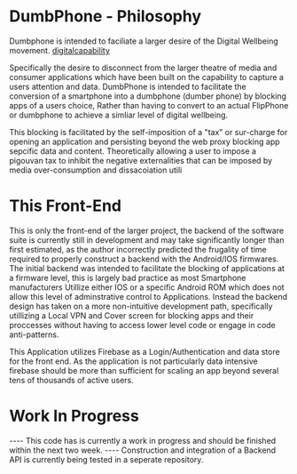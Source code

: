 # DumbPhone - Philosophy
Dumbphone is intended to faciliate a larger desire of the Digital Wellbeing movement. 
[digitalcapability](https://digitalcapability.jisc.ac.uk/what-is-digital-capability/digital-wellbeing/)

Specifically the desire to disconnect from the larger theatre of media and consumer applications which have been built on the capability to capture a users attention and data. DumbPhone is intended to facilitate the conversion of a smartphone into a dumbphone (dumber phone) by blocking apps of a users choice, Rather than having to convert to an actual FlipPhone or dumbphone to achieve a simliar level of digital wellbeing.

This blocking is facilitated by the self-imposition of a "tax" or sur-charge for opening an application and persisting beyond the web proxy blocking app sepcific data and content. Theoretically allowing a user to impose a pigouvan tax to inhibit the negative externalities that can be imposed by media over-consumption and dissacoiation utili
# This Front-End
This is only the front-end of the larger project, the backend of the software suite is currently still in development and may take significantly longer than first estimated, as the author incorrectly predicted the frugality of time required to properly construct a backend with the Android/IOS firmwares. The initial backend was intended to facilitate the blocking of applications at a firmware level, this is largely bad practice as most Smartphone manufacturers Utillize either IOS or a specific Android ROM which does not allow this level of adminstrative control to Applications. Instead the backend design has taken on a more non-intuitive development path, specifically utillizing a Local VPN and Cover screen for blocking apps and their proccesses without having to access lower level code or engage in code anti-patterns.

This Application utilizes Firebase as a Login/Authentication and data store for the front end. As the application is not particularly data intensive firebase should be more than sufficient for scaling an app beyond several tens of thousands of active users. 

# Work In Progress 
---- This code has is currently a work in progress and should be finished within the next two week.
---- Construction and integration of a Backend API is currently being tested in a seperate repository.
